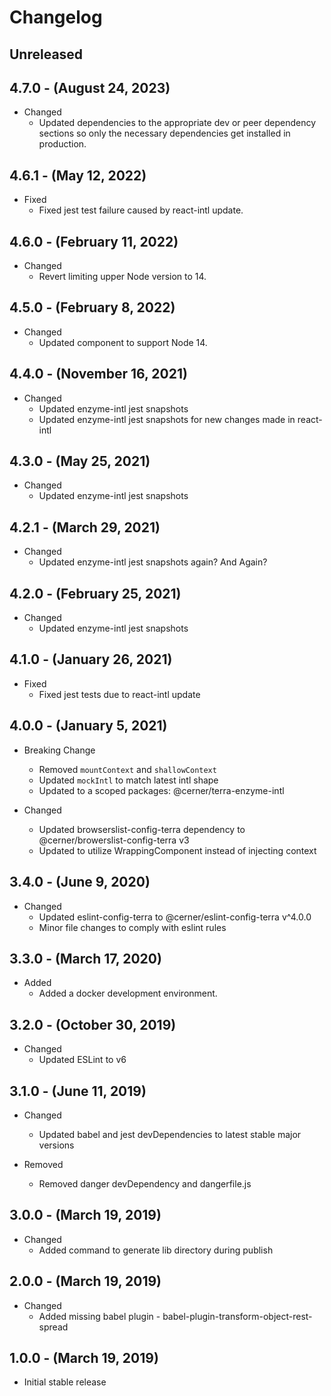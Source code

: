 # Changelog

## Unreleased

## 4.7.0 - (August 24, 2023)

* Changed
  *  Updated dependencies to the appropriate dev or peer dependency sections so only the necessary dependencies get installed in production.

## 4.6.1 - (May 12, 2022)

* Fixed
  * Fixed jest test failure caused by react-intl update.

## 4.6.0 - (February 11, 2022)

* Changed
  * Revert limiting upper Node version to 14.

## 4.5.0 - (February 8, 2022)

* Changed
  * Updated component to support Node 14.

## 4.4.0 - (November 16, 2021)

* Changed
  * Updated enzyme-intl jest snapshots
  * Updated enzyme-intl jest snapshots for new changes made in react-intl

## 4.3.0 - (May 25, 2021)

* Changed
  * Updated enzyme-intl jest snapshots

## 4.2.1 - (March 29, 2021)

* Changed
  * Updated enzyme-intl jest snapshots again? And Again?

## 4.2.0 - (February 25, 2021)

* Changed
  * Updated enzyme-intl jest snapshots

## 4.1.0 - (January 26, 2021)

* Fixed
  * Fixed jest tests due to react-intl update

## 4.0.0 - (January 5, 2021)

* Breaking Change
  * Removed `mountContext` and `shallowContext`
  * Updated `mockIntl` to match latest intl shape
  * Updated to a scoped packages: @cerner/terra-enzyme-intl

* Changed
  * Updated browserslist-config-terra dependency to @cerner/browerslist-config-terra v3
  * Updated to utilize WrappingComponent instead of injecting context

## 3.4.0 - (June 9, 2020)

* Changed
  * Updated eslint-config-terra to @cerner/eslint-config-terra v^4.0.0
  * Minor file changes to comply with eslint rules

## 3.3.0 - (March 17, 2020)

* Added
  * Added a docker development environment.

## 3.2.0 - (October 30, 2019)

* Changed
  * Updated ESLint to v6

## 3.1.0 - (June 11, 2019)

* Changed
  * Updated babel and jest devDependencies to latest stable major versions

* Removed
  * Removed danger devDependency and dangerfile.js

## 3.0.0 - (March 19, 2019)

* Changed
  * Added command to generate lib directory during publish

## 2.0.0 - (March 19, 2019)

* Changed
  * Added missing babel plugin - babel-plugin-transform-object-rest-spread

## 1.0.0 - (March 19, 2019)

* Initial stable release
